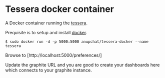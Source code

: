 Tessera docker container
==============

A Docker container running the [tessera](https://github.com/urbanairship/tessera).

Prequisite is to setup and install [docker](http://docker.com).

```console
$ sudo docker run -d -p 5000:5000 anupchat/tessera-docker --name tessera
```
Browse to
[http://localhost:5000/preferences/]

Update the graphite URL and you are good to create your dashboards here which connects to your graphite instance.
